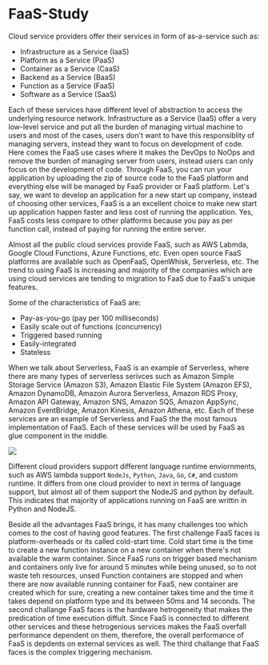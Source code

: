 # FaaS-Study
Cloud service providers offer their services in form of as-a-service such as:
- Infrastructure as a Service (IaaS)
- Platform as a Service (PaaS)
- Container as a Service (CaaS)
- Backend as a Service (BaaS)
- Function as a Service (FaaS)
- Software as a Service (SaaS)

Each of these services have different level of abstraction to access the underlying resource network. Infrastructure as a Service (IaaS) offer a very low-level service and put all the burden of managing virtual machine to users and most of the cases, users don't want to have this responsiblity of managing servers, instead they want to focus on development of code. Here comes the FaaS use cases where it makes the DevOps to NoOps and remove the burden of managing server from users, instead users can only focus on the development of code. 
Through FaaS, you can run your application by uploading the zip of source code to the FaaS platform and everything else will be managed by FaaS provider or FaaS platform. Let's say, we want to develop an application for a new start up company, instead of choosing other services, FaaS is a an excellent choice to make new start up application happen faster and less cost of running the application. Yes, FaaS costs less compare to other platforms because you pay as per function call, instead of paying for running the entire server. 

Almost all the public cloud services provide FaaS, such as AWS Labmda, Google Cloud Functions, Azure Functions, etc. Even open source FaaS platforms are available such as OpenFaaS, OpenWhisk, Serverless, etc. The trend to using FaaS is increasing and majority of the companies which are using cloud services are tending to migration to FaaS due to FaaS's unique features.

Some of the characteristics of FaaS are:
- Pay-as-you-go (pay per 100 milliseconds)
- Easily scale out of functions (concurrency)
- Triggered based running
- Easily-integrated
- Stateless

When we talk about Serverless, FaaS is an example of Serverless, where there are many types of serverless serivces such as Amazon Simple Storage Service (Amazon S3), Amazon Elastic File System (Amazon EFS), Amazon DynamoDB, Amazoin Aurora Serverless, Amazon RDS Proxy, Amazon API Gateway, Amazon SNS, Amazon SQS, Amazon AppSync, Amazon EventBridge, Amazon Kinesis, Amazon Athena, etc. Each of these services are an example of Serverless and FaaS the the most famous implementation of FaaS. Each of these services will be used by FaaS as glue component in the middle.

![](https://blogs.itemis.com/hs-fs/hubfs/Blog%20(2019)/Software%20Development/Creating%20serverless%20applications%20on%20AWS/Serverless%20data%20pipeline.png?width=1024&name=Serverless%20data%20pipeline.png)

Different cloud providers support different language runtime enviornments, such as AWS lambda support `NodeJs`, `Python`, `Java`, `Go`, `C#`, and custom runtime. It differs from one cloud provider to next in terms of language support, but almost all of them support the NodeJS and python by default. This indicates that majority of applications running on FaaS are writtin in Python and NodeJS.

Beside all the advantages FaaS brings, it has many challenges too which comes to the cost of having good features. The first challenge FaaS faces is platform-overheads or its called cold-start time.
Cold start time is the time to create a new function instance on a new container when there's not available the warm container. Since FaaS runs on trigger based mechanism and containers only live for around 5 minutes while being unused, so to not waste teh resources, unsed Function containers are stopped and when there are now available running container for FaaS, new container are created which for sure, creating a new container takes time and the time it takes depend on platform type and its between 50ms and 14 seconds. The second challange FaaS faces is the hardware hetrogeneity that makes the predication of time execution diffult. Since FaaS is connected to different other services and these hetrogenious services makes the FaaS overfall performance dependent on them, therefore, the overall performance of FaaS is depdents on external services as well. The third challange that FaaS faces is the complex triggering mechanism. 






